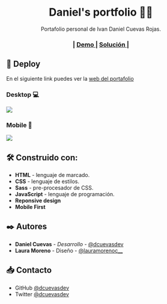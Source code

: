 <h1 align="center"> Daniel's portfolio 👨‍💻</h1>

<div align="center">
Portafolio personal de Ivan Daniel Cuevas Rojas.
</div>

<div align="center">
  <h3>
  <span> | </span>
    <a href="https://ivandanielcuevas.com/">
      Demo
    </a>
    <span> | </span>
    <a href="https://github.com/dcuevasdev/dcuevasdev_portfolio">
      Solución
    </a>
    <span> | </span>
  </h3>
</div>

## 🚀 Deploy

En el siguiente link puedes ver la [web del portafolio](https://ivandanielcuevas.com/ "web del portafolio")

### Desktop 💻

![](https://i.imgur.com/svoA323.png)

### Mobile 📱

![](https://i.imgur.com/h6HKmgE.png)

## 🛠️ Construido con:

- **HTML** - lenguaje de marcado.
- **CSS** - lenguaje de estilos.
- **Sass** - pre-procesador de CSS.
- **JavaScript** - lenguaje de programación.
- **Reponsive design**
- **Mobile First**

## ✒️ Autores

- **Daniel Cuevas** - _Desarrollo_ - [@dcuevasdev](https://twitter.com/dcuevasdev "@dcuevasdev")
- **Laura Moreno** - Diseño - [@lauramorenoc\_\_](https://instagram.com/lauramorenoc__?igshid=YmMyMTA2M2Y= "@lauramorenoc__")

## 📥 Contacto

- GitHub [@dcuevasdev](https://github.com/dcuevasdev)
- Twitter [@dcuevasdev](https://twitter.com/dcuevasdev)
